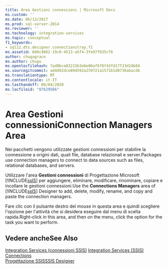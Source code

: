 ```yaml
---
title: Area Gestioni connessioni | Microsoft Docs
ms.custom: ''
ms.date: 06/13/2017
ms.prod: sql-server-2014
ms.reviewer: ''
ms.technology: integration-services
ms.topic: conceptual
f1_keywords:
- sql12.dts.designer.connectionstray.f1
ms.assetid: 0d0c4862-19c0-4513-a5f4-3fe97f635cf6
author: chugugrace
ms.author: chugu
ms.openlocfilehash: 7ad0bce83215b3e6e06af6f0f43fd17f33d24b84
ms.sourcegitcommit: ad4d92dce894592a259721a1571b1d8736abacdb
ms.translationtype: MT
ms.contentlocale: it-IT
ms.lasthandoff: 08/04/2020
ms.locfileid: "87629566"
---
```

# <a name="connection-managers-area"></a><span data-ttu-id="45c30-102">Area Gestioni connessioni</span><span class="sxs-lookup"><span data-stu-id="45c30-102">Connection Managers Area</span></span>
  <span data-ttu-id="45c30-103">Nei pacchetti vengono utilizzate gestioni connessioni per stabilire la connessione a origini dati, quali file, database relazionali e server.</span><span class="sxs-lookup"><span data-stu-id="45c30-103">Packages use connection managers to connect to data sources such as files, relational databases, and servers.</span></span>  
  
 <span data-ttu-id="45c30-104">Utilizzare l'area **Gestioni connessioni** di Progettazione Microsoft [!INCLUDE[ssIS](../includes/ssis-md.md)] per aggiungere, eliminare, modificare, rinominare, copiare e incollare le gestioni connessioni.</span><span class="sxs-lookup"><span data-stu-id="45c30-104">Use the **Connections Managers** area of [!INCLUDE[ssIS](../includes/ssis-md.md)] Designer to add, delete, modify, rename, and copy and paste the connection managers.</span></span>  
  
 <span data-ttu-id="45c30-105">Fare clic con il pulsante destro del mouse in questa area e quindi scegliere l'opzione per l'attività che si desidera eseguire dal menu di scelta rapida.</span><span class="sxs-lookup"><span data-stu-id="45c30-105">Right-click in this area, and then on the menu, click the option for the task you want to perform.</span></span>  
  
## <a name="see-also"></a><span data-ttu-id="45c30-106">Vedere anche</span><span class="sxs-lookup"><span data-stu-id="45c30-106">See Also</span></span>  
 <span data-ttu-id="45c30-107">[Integration Services &#40;connessioni SSIS&#41;](connection-manager/integration-services-ssis-connections.md) </span><span class="sxs-lookup"><span data-stu-id="45c30-107">[Integration Services &#40;SSIS&#41; Connections](connection-manager/integration-services-ssis-connections.md) </span></span>  
 [<span data-ttu-id="45c30-108">Progettazione SSIS</span><span class="sxs-lookup"><span data-stu-id="45c30-108">SSIS Designer</span></span>](ssis-designer.md)  
  
  
